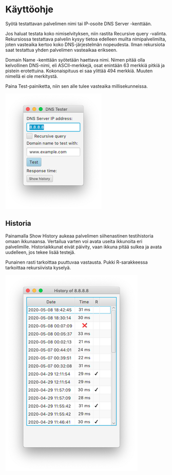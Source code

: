 # Käyttöohje

Syötä testattavan palvelimen nimi tai IP-osoite DNS Server -kenttään.

Jos haluat testata koko nimiselvityksen, niin rastita Recursive query -valinta. Rekursiossa testattava palvelin kysyy tietoa edelleen muilta nimipalvelimilta, joten vasteaika kertoo koko DNS-järjestelmän nopeudesta. Ilman rekursiota saat testattua yhden palvelimen vasteaikaa erikseen.

Domain Name -kenttään syötetään haettava nimi. Nimen pitää olla kelvollinen DNS-nimi, eli ASCII-merkkejä, osat enintään 63 merkkiä pitkiä ja pistein erotettuina. Kokonaispituus ei saa ylittää 494 merkkiä. Muuten nimellä ei ole merkitystä.

Paina Test-painiketta, niin sen alle tulee vasteaika millisekunneissa.

![Näyttö](https://github.com/riihikallio/ohte/blob/master/Dokumentaatio/Kuvat/mainscreen.png)

## Historia

Painamalla Show History aukeaa palvelimen siihenastinen testihistoria omaan ikkunaansa. Vertailua varten voi avata useita ikkunoita eri palvelimille. Historiaikkunat eivät päivity, vaan ikkuna pitää sulkea ja avata uudelleen, jos tekee lisää testejä.

Punainen rasti tarkoittaa puuttuvaa vastausta. Pukki R-sarakkeessa tarkoittaa rekursiivista kyselyä.

![Historia](https://github.com/riihikallio/ohte/blob/master/Dokumentaatio/Kuvat/history.png)
